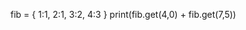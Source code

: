 fib = {
    1:1,
    2:1,
    3:2,
    4:3
}
print(fib.get(4,0) + fib.get(7,5))
<!---
Bahti140/Bahti140 is a ✨ special ✨ repository because its `README.md` (this file) appears on your GitHub profile.
You can click the Preview link to take a look at your changes.
--->
